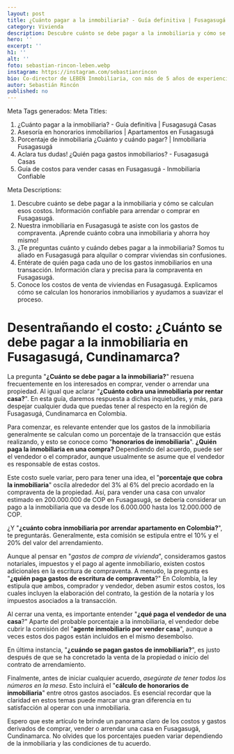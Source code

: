 ```yaml
---
layout: post
title: ¿Cuánto pagar a la inmobiliaria? - Guía definitiva | Fusagasugá Casas
category: Vivienda
description: Descubre cuánto se debe pagar a la inmobiliaria y cómo se calculan esos costos de propiedades de Fusagasugá. Disfruta compartiendo lo que lo enamora de vivir en esta floreciente ciudad.
hero: ''
excerpt: ''
h1: ''
alt: ''
foto: sebastian-rincon-leben.webp
instagram: https://instagram.com/sebastianrincon
bio: Co-director de LEBEN Inmobiliaria, con más de 5 años de experiencia en el mercado
autor: Sebastián Rincón
published: no
---
```

Meta Tags generados:
Meta Titles:
1. ¿Cuánto pagar a la inmobiliaria? - Guía definitiva | Fusagasugá Casas
2. Asesoría en honorarios inmobiliarios | Apartamentos en Fusagasugá
3. Porcentaje de inmobiliaria ¿Cuánto y cuándo pagar? | Inmobiliaria Fusagasugá
4. Aclara tus dudas! ¿Quién paga gastos inmobiliarios? - Fusagasugá Casas
5. Guía de costos para vender casas en Fusagasugá - Inmobiliaria Confiable

Meta Descriptions:
1. Descubre cuánto se debe pagar a la inmobiliaria y cómo se calculan esos costos. Información confiable para arrendar o comprar en Fusagasugá.
2. Nuestra inmobiliaria en Fusagasugá te asiste con los gastos de compraventa. ¡Aprende cuánto cobra una inmobiliaria y ahorra hoy mismo!
3. ¿Te preguntas cuánto y cuándo debes pagar a la inmobiliaria? Somos tu aliado en Fusagasugá para alquilar o comprar viviendas sin confusiones.
4. Entérate de quién paga cada uno de los gastos inmobiliarios en una transacción. Información clara y precisa para la compraventa en Fusagasugá.
5. Conoce los costos de venta de viviendas en Fusagasugá. Explicamos cómo se calculan los honorarios inmobiliarios y ayudamos a suavizar el proceso.

# Desentrañando el costo: ¿Cuánto se debe pagar a la inmobiliaria en Fusagasugá, Cundinamarca?

La pregunta "**¿Cuánto se debe pagar a la inmobiliaria?**" resuena frecuentemente en los interesados en comprar, vender o arrendar una propiedad. Al igual que aclarar "**¿Cuánto cobra una inmobiliaria por rentar casa?**". En esta guía, daremos respuesta a dichas inquietudes, y más, para despejar cualquier duda que puedas tener al respecto en la región de Fusagasugá, Cundinamarca en Colombia.

Para comenzar, es relevante entender que los gastos de la inmobiliaria generalmente se calculan como un porcentaje de la transacción que estás realizando, y esto se conoce como "**honorarios de inmobiliaria**". **¿Quién paga la inmobiliaria en una compra?** Dependiendo del acuerdo, puede ser el vendedor o el comprador, aunque usualmente se asume que el vendedor es responsable de estas costos.

Este costo suele variar, pero para tener una idea, el "**porcentaje que cobra la inmobiliaria**" oscila alrededor del 3% al 6% del precio acordado en la compraventa de la propiedad. Así, para vender una casa con unvalor estimado en 200.000.000 de COP en Fusagasugá, se debería considerar un pago a la inmobiliaria que va desde los 6.000.000 hasta los 12.000.000 de COP.

¿Y "**¿cuánto cobra inmobiliaria por arrendar apartamento en Colombia?**", te preguntarás. Generalmente, esta comisión se estipula entre el 10% y el 20% del valor del arrendamiento.

Aunque al pensar en "*gastos de compra de vivienda*", consideramos gastos notariales, impuestos y el pago al agente inmobiliario, existen costos adicionales en la escritura de compraventa. A menudo, la pregunta es "**¿quién paga gastos de escritura de compraventa**?" En Colombia, la ley estipula que ambos, comprador y vendedor, deben asumir estos costos, los cuales incluyen la elaboración del contrato, la gestión de la notaría y los impuestos asociados a la transacción.

Al cerrar una venta, es importante entender "**¿qué paga el vendedor de una casa**?" Aparte del probable porcentaje a la inmobiliaria, el vendedor debe cubrir la comisión del "**agente inmobiliario por vender casa**", aunque a veces estos dos pagos están incluidos en el mismo desembolso.

En última instancia, "**¿cuándo se pagan gastos de inmobiliaria?**", es justo después de que se ha concretado la venta de la propiedad o inicio del contrato de arrendamiento.

Finalmente, antes de iniciar cualquier acuerdo, _asegúrate de tener todos los números en la mesa_. Esto incluirá el "**cálculo de honorarios de inmobiliaria**" entre otros gastos asociados. Es esencial recordar que la claridad en estos temas puede marcar una gran diferencia en tu satisfacción al operar con una inmobiliaria.

Espero que este artículo te brinde un panorama claro de los costos y gastos derivados de comprar, vender o arrendar una casa en Fusagasugá, Cundinamarca. No olvides que los porcentajes pueden variar dependiendo de la inmobiliaria y las condiciones de tu acuerdo.